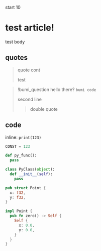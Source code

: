 start 10

# test article!

test body

## quotes

> quote
> cont
>
> test

> !bumi_question hello there? `bumi code`
>
> second line
>
> > double quote

## code

inline: `print(123)`

```python
CONST = 123

def py_func():
  pass

class PyClass(object):
  def __init__(self):
    pass
```

```rust
pub struct Point {
  x: f32,
  y: f32,
}

impl Point {
  pub fn zero() -> Self {
    Self {
      x: 0.0,
      y: 0.0,
    }
  }
}
```
